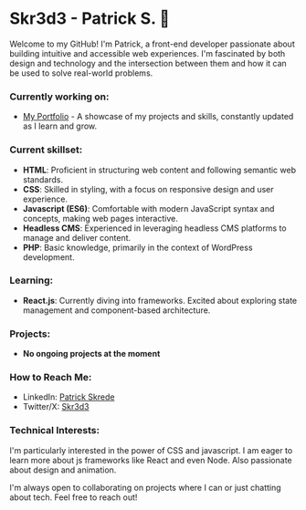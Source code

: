 # Skr3d3 - Patrick S. 🥷

Welcome to my GitHub! I'm Patrick, a front-end developer passionate about building intuitive and accessible web experiences. 
I'm fascinated by both design and technology and the intersection between them and how it can be used to solve real-world problems.

### Currently working on:
- [My Portfolio](https://github.com/Skr3d3/portfolio) - A showcase of my projects and skills, constantly updated as I learn and grow.

### Current skillset:
- **HTML**: Proficient in structuring web content and following semantic web standards.
- **CSS**: Skilled in styling, with a focus on responsive design and user experience.
- **Javascript (ES6)**: Comfortable with modern JavaScript syntax and concepts, making web pages interactive.
- **Headless CMS**: Experienced in leveraging headless CMS platforms to manage and deliver content.
- **PHP**: Basic knowledge, primarily in the context of WordPress development.

### Learning:
- **React.js**: Currently diving into frameworks. Excited about exploring state management and component-based architecture.

### Projects:
- **No ongoing projects at the moment**

### How to Reach Me:
- LinkedIn: [Patrick Skrede](https://www.linkedin.com/in/patrick-skrede-476380235/)
- Twitter/X: [Skr3d3](https://twitter.com/Skr3d3)

### Technical Interests:
I'm particularly interested in the power of CSS and javascript. I am eager to learn more about js frameworks like React and even Node. 
Also passionate about design and animation.

I'm always open to collaborating on projects where I can or just chatting about tech. Feel free to reach out!